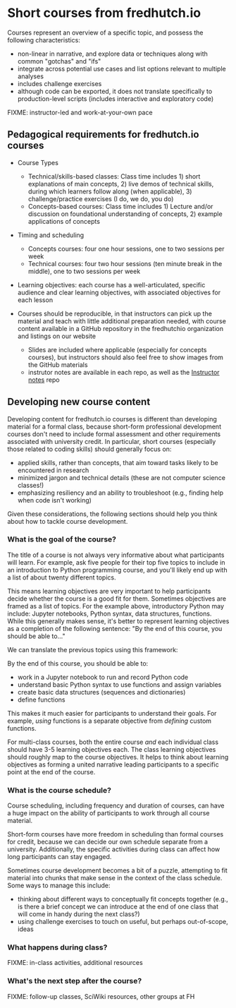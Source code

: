 # Short courses from fredhutch.io

Courses represent an overview of a specific topic,
and possess the following characteristics:
- non-linear in narrative, and explore data or techniques along with common "gotchas" and "ifs"
- integrate across potential use cases and list options relevant to multiple analyses
- includes challenge exercises
- although code can be exported, it does not translate specifically to production-level scripts (includes interactive and exploratory code)

FIXME: instructor-led and work-at-your-own pace

## Pedagogical requirements for fredhutch.io courses

- Course Types
  - Technical/skills-based classes: Class time includes 1) short explanations of main concepts, 2) live demos of technical skills, during which learners follow along (when applicable), 3) challenge/practice exercises (I do, we do, you do)
  - Concepts-based courses: Class time includes 1) Lecture and/or discussion on foundational understanding of concepts, 2) example applications of concepts

- Timing and scheduling
  - Concepts courses: four one hour sessions, one to two sessions per week
  - Technical courses: four two hour sessions (ten minute break in the middle), one to two sessions per week

- Learning objectives: each course has a well-articulated, specific audience and clear learning objectives, with associated objectives for each lesson

- Courses should be reproducible, in that instructors can pick up the material and teach with little additional preparation needed, with course content available in a GitHub repository in the fredhutchio organization and listings on our website
  - Slides are included where applicable (especially for concepts courses), but instructors should also feel free to show images from the GitHub materials
  - instrutor notes are available in each repo, as well as the [Instructor notes](https://github.com/fredhutchio/instructors) repo


## Developing new course content

Developing content for fredhutch.io courses is different than developing material for a formal class,
because short-form professional development courses don't need to include formal assessment and other requirements associated with university credit.
In particular,
short courses (especially those related to coding skills) should generally focus on:
- applied skills, rather than concepts,
that aim toward tasks likely to be encountered in research
- minimized jargon and technical details (these are not computer science classes!)
- emphasizing resiliency and an ability to troubleshoot (e.g., finding help when code isn't working)

Given these considerations,
the following sections should help you think about how to tackle course development.

### What is the goal of the course?

The title of a course is not always very informative about what participants will learn.
For example,
ask five people for their top five topics to include in an introduction to Python programming course,
and you'll likely end up with a list of about twenty different topics.

This means learning objectives are very important to help participants decide whether the course is a good fit for them.
Sometimes objectives are framed as a list of topics.
For the example above,
introductory Python may include:
Jupyter notebooks, Python syntax, data structures, functions.
While this generally makes sense,
it's better to represent learning objectives as a completion of the following sentence:
"By the end of this course,
you should be able to..."

We can translate the previous topics using this framework:

By the end of this course,
you should be able to:
- work in a Jupyter notebook to run and record Python code
- understand basic Python syntax to use functions and assign variables
- create basic data structures (sequences and dictionaries)
- define functions

This makes it much easier for participants to understand their goals.
For example,
*using* functions is a separate objective from *defining* custom functions.

For multi-class courses,
both the entire course *and* each individual class should have 3-5 learning objectives each.
The class learning objectives should roughly map to the course objectives.
It helps to think about learning objectives as forming a united narrative leading participants to a specific point at the end of the course.

### What is the course schedule?

Course scheduling,
including frequency and duration of courses,
can have a huge impact on the ability of participants to work through all course material.

Short-form courses have more freedom in scheduling than formal courses for credit,
because we can decide our own schedule separate from a university.
Additionally, the specific activities during class can affect how long participants can stay engaged.

Sometimes course development becomes a bit of a puzzle,
attempting to fit material into chunks that make sense in the context of the class schedule.
Some ways to manage this include:
- thinking about different ways to conceptually fit concepts together
(e.g., is there a brief concept we can introduce at the end of one class that will come in handy during the next class?)
- using challenge exercises to touch on useful, 
but perhaps out-of-scope,
ideas

### What happens during class?

FIXME: in-class activities, additional resources

### What's the next step after the course?

FIXME: follow-up classes, SciWiki resources, other groups at FH
